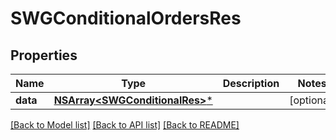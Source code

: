 # SWGConditionalOrdersRes

## Properties
Name | Type | Description | Notes
------------ | ------------- | ------------- | -------------
**data** | [**NSArray&lt;SWGConditionalRes&gt;***](SWGConditionalRes.md) |  | [optional] 

[[Back to Model list]](../README.md#documentation-for-models) [[Back to API list]](../README.md#documentation-for-api-endpoints) [[Back to README]](../README.md)


